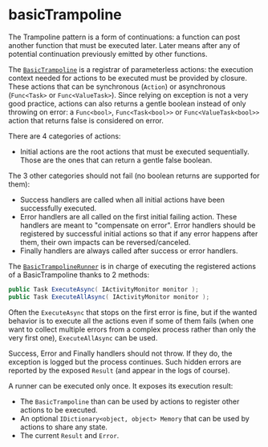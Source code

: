 # basicTrampoline

The Trampoline pattern is a form of continuations: a function can post another function that must be executed later.
Later means after any of potential continuation previously emitted by other functions.

The [`BasicTrampoline`](BasicTrampoline.cs) is a registrar of parameterless actions: the execution context needed for
actions to be executed must be provided by closure. These actions that can be
synchronous (`Action`) or asynchronous (`Func<Task>` or `Func<ValueTask>`). Since relying on exception
is not a very good practice, actions can also returns a gentle boolean instead of only throwing on error:
a `Func<bool>`, `Func<Task<bool>>` or `Func<ValueTask<bool>>` action that returns false is considered on error.

There are 4 categories of actions:
- Initial actions are the root actions that must be executed sequentially. Those are the ones that can return a
gentle false boolean.

The 3 other categories should not fail (no boolean returns are supported for them):
- Success handlers are called when all initial actions have been successfully executed.
- Error handlers are all called on the first initial failing action.
These handlers are meant to "compensate on error". Error handlers should be registered by successful initial actions
so that if any error happens after them, their own impacts can be reversed/canceled.
- Finally handlers are always called after success or error handlers.

The [`BasicTrampolineRunner`](BasicTrampolineRunner.cs) is in charge of executing the registered actions of
a BasicTrampoline thanks to 2 methods:

```csharp
public Task ExecuteAsync( IActivityMonitor monitor );
public Task ExecuteAllAsync( IActivityMonitor monitor );
```

Often the `ExecuteAsync` that stops on the first error is fine, but if the wanted behavior is to execute all
the actions even if some of them fails (when one want to collect multiple errors from a complex process rather
than only the very first one), `ExecuteAllAsync` can be used.

Success, Error and Finally handlers should not throw. If they do, the exception is logged but the process continues.
Such hidden errors are reported by the exposed `Result` (and appear in the logs of course).

A runner can be executed only once. It exposes its execution result:
- The `BasicTrampoline` than can be used by actions to register other actions to be executed.
- An optional `IDictionary<object, object> Memory` that can be used by actions to share any state.
- The current `Result` and `Error`.




